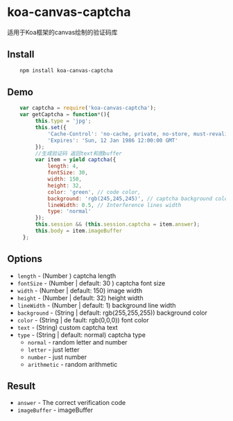 # koa-canvas-captcha
适用于Koa框架的canvas绘制的验证码库

## Install 

```bash
    npm install koa-canvas-captcha
```
## Demo

```javascript
    var captcha = require('koa-canvas-captcha');            
    var getCaptcha = function*(){
         this.type = 'jpg';
         this.set({
             'Cache-Control': 'no-cache, private, no-store, must-revalidate, max-stale=0, post-check=0, pre-check=0',
             'Expires': 'Sun, 12 Jan 1986 12:00:00 GMT'
         });
         //生成验证码 返回text和图buffer
         var item = yield captcha({
             length: 4, 
             fontSize: 30, 
             width: 150, 
             height: 32, 
             color: 'green', // code color,
             background: 'rgb(245,245,245)', // captcha background color
             lineWidth: 0.5, // Interference lines width
             type: 'normal'
         });
         this.session && (this.session.captcha = item.answer);
         this.body = item.imageBuffer
     };
```
## Options

* `length` - (Number )  captcha length
* `fontSize` - (Number | default: 30 ) captcha font size
* `width` - (Number | default: 150) image width
* `height` - (Number | default: 32) height width
* `lineWidth` - (Number | default: 1) background line width
* `background` - (String | default: rgb(255,255,255)) background color
* `color` - (String | de fault: rgb(0,0,0)) font color
* `text` - (String) custom captcha text
* `type` - (String | default: normal) captcha type
   - `normal` - random letter and number 
   - `letter` - just letter 
   - `number` - just number 
   - `arithmetic` - random arithmetic

## Result
  * `answer` - The correct verification code
  * `imageBuffer` - imageBuffer

